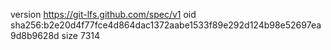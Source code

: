 version https://git-lfs.github.com/spec/v1
oid sha256:b2e20d4f77fce4d864dac1372aabe1533f89e292d124b98e52697ea9d8b9628d
size 7314
